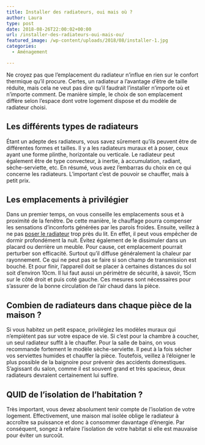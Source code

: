 ```yaml
---
title: Installer des radiateurs, oui mais où ?
author: Laura
type: post
date: 2018-08-26T22:00:02+00:00
url: /installer-des-radiateurs-oui-mais-ou/
featured_image: /wp-content/uploads/2018/08/installer-1.jpg
categories:
  - Aménagement

---
```

Ne croyez pas que l’emplacement du radiateur n’influe en rien sur le confort thermique qu’il procure. Certes, un radiateur a l’avantage d’être de taille réduite, mais cela ne veut pas dire qu’il faudrait l’installer n’importe où et n’importe comment. De manière simple, le choix de son emplacement diffère selon l’espace dont votre logement dispose et du modèle de radiateur choisi.



## Les différents types de radiateurs



Étant un adepte des radiateurs, vous savez sûrement qu’ils peuvent être de différentes formes et tailles. Il y a les radiateurs muraux et à poser, ceux ayant une forme plinthe, horizontale ou verticale. Le radiateur peut également être de type convecteur, à inertie, à accumulation, radiant, sèche-serviette, etc. En résumé, vous avez l’embarras du choix en ce qui concerne les radiateurs. L’important c’est de pouvoir se chauffer, mais à petit prix. 



## Les emplacements à privilégier



Dans un premier temps, on vous conseille les emplacements sous et à proximité de la fenêtre. De cette manière, le chauffage pourra compenser les sensations d’inconforts générées par les parois froides. Ensuite, veillez à ne pas <a href="http://www.maison-travaux.fr/maison-travaux/renovation-par-type/chauffage-renovation-par-type/radiateur-chauffage-renovation-par-type/installer-radiateur-electrique-108117.html" target="_blank">poser le radiateur</a> trop près du lit. En effet, il peut vous empêcher de dormir profondément la nuit. Évitez également de le dissimuler dans un placard ou derrière un meuble. Pour cause, cet emplacement pourrait perturber son efficacité. Surtout qu’il diffuse généralement la chaleur par rayonnement. Ce qui ne peut pas se faire si son champ de transmission est bouché. Et pour finir, l’appareil doit se placer à certaines distances du sol soit d’environ 10cm. Il lui faut aussi un périmètre de sécurité, à savoir, 15cm sur le côté droit et puis coté gauche. Ces mesures sont nécessaires pour s’assurer de la bonne circulation de l’air chaud dans la pièce.



## Combien de radiateurs dans chaque pièce de la maison ?



Si vous habitez un petit espace, privilégiez les modèles muraux qui n’empiètent pas sur votre espace de vie. Si c’est pour la chambre à coucher, un seul radiateur suffit à le chauffer. Pour la salle de bains, on vous recommande fortement le modèle sèche-serviette. Il peut à la fois sécher vos serviettes humides et chauffer la pièce. Toutefois, veillez à l’éloigner le plus possible de la baignoire pour prévenir des accidents domestiques. S’agissant du salon, comme il est souvent grand et très spacieux, deux radiateurs devraient certainement lui suffire.



## QUID de l’isolation de l’habitation ?



Très important, vous devez absolument tenir compte de l’isolation de votre logement. Effectivement, une maison mal isolée oblige le radiateur à accroître sa puissance et donc à consommer davantage d’énergie. Par conséquent, songez à refaire l’isolation de votre habitat si elle est mauvaise pour éviter un surcoût.